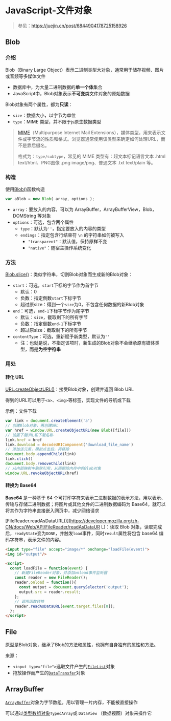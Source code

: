 # JavaScript-文件对象

> 参见：https://juejin.cn/post/6844904178725158926

## Blob

### 介绍

Blob（Binary Large Object）表示二进制类型大对象，通常用于储存视频、图片或音频等多媒体文件

+ 数据库中，为大量二进制数据的**单一个体**集合
+ JavaScript中，Blob对象表示**不可变**类文件对象的原始数据

Blob对象有两个属性，都为**只读**：

+ `size`：数据大小，以字节为单位
+ `type`：MIME 类型，并不限于js原生数据类型

> [MIME](https://developer.mozilla.org/zh-CN/docs/Web/HTTP/Basics_of_HTTP/MIME_types)（Multipurpose Internet Mail Extensions），媒体类型，用来表示文件或字节流的性质和格式。浏览器通常使用该类型来确定如何处理URL，而不是靠后缀名。
>
> 格式为：`type/subtype`，常见的 MIME 类型有：超文本标记语言文本 .html text/html、PNG图像 .png image/png、普通文本 .txt text/plain 等。

### 构造

使用[Blob()](https://developer.mozilla.org/zh-CN/docs/Web/API/Blob/Blob)函数构造

```js
var aBlob = new Blob( array, options );
```

+ `array`：要放入的内容，可以为 ArrayBuffer，ArrayBufferView，Blob，DOMString 等对象
+ `options`：可选，包含两个属性
  + `type`：默认为`''`，指定要放入的内容的类型
  + `endings`：指定包含行结束符 `\n` 的字符串如何被写入
    + `"transparent"`：默认值，保持原样不变
    + `"native"`：随宿主操作系统变化

### 方法

[Blob.slice()](https://developer.mozilla.org/zh-CN/docs/Web/API/Blob/slice)：类似字符串，切割Blob对象而生成新的Blob对象：

+ `start`：可选，`start`下标的字节作为首字节
  + 默认：0
  + 负数：指定倒数`start`下标字节
  + 超过原size：得到一个`size`为0，不包含任何数据的新Blob对象
+ `end`：可选，`end-1`下标字节作为尾字节
  + 默认：`size`，截取剩下的所有字节
  + 负数：指定倒数`end-1`下标字节
  + 超过原size：截取剩下的所有字节
+ `contentType`：可选，重新赋予新类型，默认为`''`
  + 注：也就是说，不指定该项时，新生成的Blob对象不会继承原有媒体类型，而是**为空字符串**

### 用处

#### 转化 URL

[URL.createObjectURL()](https://developer.mozilla.org/zh-CN/docs/Web/API/URL/createObjectURL)：接受Blob对象，创建并返回 Blob URL

得到的URL可以用于`<a>`、`<img>`等标签，实现文件的导航或下载

示例：文件下载

```js
var link = document.createElement('a')
// 创建Blob对象，再创建URL
var href = window.URL.createObjectURL(new Blob([file]))
// 设置下载URL和下载名称
link.href = href
link.download = decodeURIComponent('download_file_name')
// 添加该元素，模拟点击后，再移除
document.body.appendChild(link)
link.click()
document.body.removeChild(link)
// 从内部映射中删除引用，从而删除内存中的Blob对象
window.URL.revokeObjectURL(href)
```

#### 转换为 Base64

**Base64** 是一种基于 64 个可打印字符来表示二进制数据的表示方法，用以表示、传输与存储二进制数据；将图片或其他文件的二进制数据编码为 Base64，就可以将其作为字符串直接嵌入网页中，减少网络请求

[FileReader.readAsDataURL()](https://developer.mozilla.org/zh-CN/docs/Web/API/FileReader/readAsDataUR L)：读取 Blob 对象，读取完成后，`readyState`变为`DONE`，并触发`load`事件，同时`result`属性将包含 base64 编码字符串，表示文件的内容。

```html
<input type="file" accept="image/*" onchange="loadFile(event)">
<img id="output"/>

<script>
  const loadFile = function(event) {
    // 新建FileReader对象，并添加onload事件监听器
    const reader = new FileReader();
    reader.onload = function(){
      const output = document.querySelector('output');
      output.src = reader.result;
    };
    // 调用函数转换
    reader.readAsDataURL(event.target.files[0]);
  };
</script>
```

## File

原型是Blob对象，继承了Blob的方法和属性，也拥有自身独有的属性和方法。

来源：

+ `<input type="file">`选取文件产生的[`FileList`](https://developer.mozilla.org/zh-CN/docs/Web/API/FileList)对象
+ 拖放操作而产生的[`DataTransfer`](https://developer.mozilla.org/zh-CN/docs/Web/API/DataTransfer)对象

## ArrayBuffer

[`ArrayBuffer`](https://developer.mozilla.org/zh-CN/docs/Web/JavaScript/Reference/Global_Objects/ArrayBuffer)对象为字节数组，用以管理一片内存，不能被直接操作

可以通过[类型数组对象](https://developer.mozilla.org/zh-CN/docs/Web/JavaScript/Reference/Global_Objects/TypedArray)`TypedArray`或 `DataView` （数据视图）对象来操作它